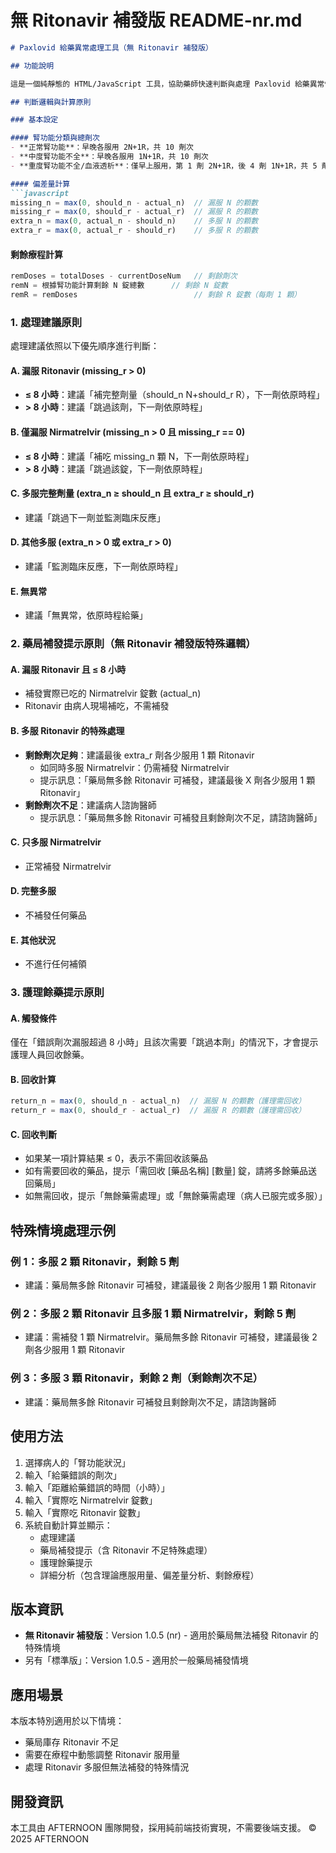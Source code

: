 # 無 Ritonavir 補發版 README-nr.md

```markdown
# Paxlovid 給藥異常處理工具（無 Ritonavir 補發版）

## 功能說明

這是一個純靜態的 HTML/JavaScript 工具，協助藥師快速判斷與處理 Paxlovid 給藥異常情況，特別優化處理藥局無法補發 Ritonavir 的情境。

## 判斷邏輯與計算原則

### 基本設定

#### 腎功能分類與總劑次
- **正常腎功能**：早晚各服用 2N+1R，共 10 劑次
- **中度腎功能不全**：早晚各服用 1N+1R，共 10 劑次
- **重度腎功能不全/血液透析**：僅早上服用，第 1 劑 2N+1R，後 4 劑 1N+1R，共 5 劑次

#### 偏差量計算
```javascript
missing_n = max(0, should_n - actual_n)  // 漏服 N 的顆數
missing_r = max(0, should_r - actual_r)  // 漏服 R 的顆數
extra_n = max(0, actual_n - should_n)    // 多服 N 的顆數
extra_r = max(0, actual_r - should_r)    // 多服 R 的顆數
```

#### 剩餘療程計算
```javascript
remDoses = totalDoses - currentDoseNum   // 剩餘劑次
remN = 根據腎功能計算剩餘 N 錠總數      // 剩餘 N 錠數
remR = remDoses                          // 剩餘 R 錠數（每劑 1 顆）
```

### 1. 處理建議原則

處理建議依照以下優先順序進行判斷：

#### A. 漏服 Ritonavir (missing_r > 0)
- **≤ 8 小時**：建議「補完整劑量（should_n N+should_r R），下一劑依原時程」
- **> 8 小時**：建議「跳過該劑，下一劑依原時程」

#### B. 僅漏服 Nirmatrelvir (missing_n > 0 且 missing_r == 0)
- **≤ 8 小時**：建議「補吃 missing_n 顆 N，下一劑依原時程」
- **> 8 小時**：建議「跳過該錠，下一劑依原時程」

#### C. 多服完整劑量 (extra_n ≥ should_n 且 extra_r ≥ should_r)
- 建議「跳過下一劑並監測臨床反應」

#### D. 其他多服 (extra_n > 0 或 extra_r > 0)
- 建議「監測臨床反應，下一劑依原時程」

#### E. 無異常
- 建議「無異常，依原時程給藥」

### 2. 藥局補發提示原則（無 Ritonavir 補發版特殊邏輯）

#### A. 漏服 Ritonavir 且 ≤ 8 小時
- 補發實際已吃的 Nirmatrelvir 錠數 (actual_n)
- Ritonavir 由病人現場補吃，不需補發

#### B. 多服 Ritonavir 的特殊處理
- **剩餘劑次足夠**：建議最後 extra_r 劑各少服用 1 顆 Ritonavir
  - 如同時多服 Nirmatrelvir：仍需補發 Nirmatrelvir
  - 提示訊息：「藥局無多餘 Ritonavir 可補發，建議最後 X 劑各少服用 1 顆 Ritonavir」
- **剩餘劑次不足**：建議病人諮詢醫師
  - 提示訊息：「藥局無多餘 Ritonavir 可補發且剩餘劑次不足，請諮詢醫師」

#### C. 只多服 Nirmatrelvir
- 正常補發 Nirmatrelvir

#### D. 完整多服
- 不補發任何藥品

#### E. 其他狀況
- 不進行任何補領

### 3. 護理餘藥提示原則

#### A. 觸發條件
僅在「錯誤劑次漏服超過 8 小時」且該次需要「跳過本劑」的情況下，才會提示護理人員回收餘藥。

#### B. 回收計算
```javascript
return_n = max(0, should_n - actual_n)  // 漏服 N 的顆數（護理需回收）
return_r = max(0, should_r - actual_r)  // 漏服 R 的顆數（護理需回收）
```

#### C. 回收判斷
- 如果某一項計算結果 ≤ 0，表示不需回收該藥品
- 如有需要回收的藥品，提示「需回收 [藥品名稱] [數量] 錠，請將多餘藥品送回藥局」
- 如無需回收，提示「無餘藥需處理」或「無餘藥需處理（病人已服完或多服）」

## 特殊情境處理示例

### 例 1：多服 2 顆 Ritonavir，剩餘 5 劑
- 建議：藥局無多餘 Ritonavir 可補發，建議最後 2 劑各少服用 1 顆 Ritonavir

### 例 2：多服 2 顆 Ritonavir 且多服 1 顆 Nirmatrelvir，剩餘 5 劑
- 建議：需補發 1 顆 Nirmatrelvir。藥局無多餘 Ritonavir 可補發，建議最後 2 劑各少服用 1 顆 Ritonavir

### 例 3：多服 3 顆 Ritonavir，剩餘 2 劑（剩餘劑次不足）
- 建議：藥局無多餘 Ritonavir 可補發且剩餘劑次不足，請諮詢醫師

## 使用方法

1. 選擇病人的「腎功能狀況」
2. 輸入「給藥錯誤的劑次」
3. 輸入「距離給藥錯誤的時間（小時）」
4. 輸入「實際吃 Nirmatrelvir 錠數」
5. 輸入「實際吃 Ritonavir 錠數」
6. 系統自動計算並顯示：
   - 處理建議
   - 藥局補發提示（含 Ritonavir 不足特殊處理）
   - 護理餘藥提示
   - 詳細分析（包含理論應服用量、偏差量分析、剩餘療程）

## 版本資訊

- **無 Ritonavir 補發版**：Version 1.0.5 (nr) - 適用於藥局無法補發 Ritonavir 的特殊情境
- 另有「標準版」：Version 1.0.5 - 適用於一般藥局補發情境

## 應用場景

本版本特別適用於以下情境：
- 藥局庫存 Ritonavir 不足
- 需要在療程中動態調整 Ritonavir 服用量
- 處理 Ritonavir 多服但無法補發的特殊情況

## 開發資訊

本工具由 AFTERNOON 團隊開發，採用純前端技術實現，不需要後端支援。
© 2025 AFTERNOON
